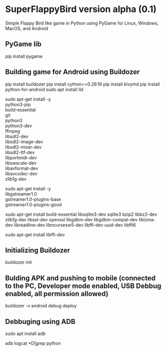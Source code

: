 # SuperFlappyBird version alpha (0.1)
Simple Flappy Bird like game in Python using PyGame for Linux, Windows, MacOS, and Android

## PyGame lib
pip install pygame

## Building game for Android using Buildozer
pip install buildozer
pip install cython==0.29.19
pip install kivymd
pip install python-for-android
sudo apt install lld

sudo apt-get install -y \
    python3-pip \
    build-essential \
    git \
    python3 \
    python3-dev \
    ffmpeg \
    libsdl2-dev \
    libsdl2-image-dev \
    libsdl2-mixer-dev \
    libsdl2-ttf-dev \
    libportmidi-dev \
    libswscale-dev \
    libavformat-dev \
    libavcodec-dev \
    zlib1g-dev

sudo apt-get install -y \
    libgstreamer1.0 \
    gstreamer1.0-plugins-base \
    gstreamer1.0-plugins-good

sudo apt-get install build-essential libsqlite3-dev sqlite3 bzip2 libbz2-dev 
zlib1g-dev libssl-dev openssl libgdbm-dev libgdbm-compat-dev liblzma-dev 
libreadline-dev libncursesw5-dev libffi-dev uuid-dev libffi6

sudo apt-get install libffi-dev

## Initializing Buildozer
buildozer init

## Bulding APK and pushing to mobile (connected to the PC, Developer mode enabled, USB Debbug enabled, all permission allowed)
buildozer -v android debug deploy


## Debbuging using ADB

sudo apt install adb

adb logcat *D|grep python